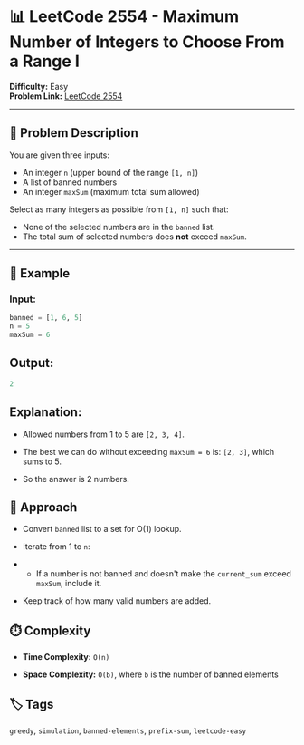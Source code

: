 # 📊 LeetCode 2554 - Maximum Number of Integers to Choose From a Range I

**Difficulty:** Easy  
**Problem Link:** [LeetCode 2554](https://leetcode.com/problems/maximum-number-of-integers-to-choose-from-a-range-i)

---

## 📘 Problem Description

You are given three inputs:

- An integer `n` (upper bound of the range `[1, n]`)
- A list of banned numbers
- An integer `maxSum` (maximum total sum allowed)

Select as many integers as possible from `[1, n]` such that:

- None of the selected numbers are in the `banned` list.
- The total sum of selected numbers does **not** exceed `maxSum`.

---

## 🧪 Example

### Input:
```python
banned = [1, 6, 5]
n = 5
maxSum = 6
```

## Output:
```python
2
```

## Explanation:

- Allowed numbers from 1 to 5 are `[2, 3, 4]`.

- The best we can do without exceeding `maxSum = 6` is: `[2, 3]`, which sums to 5.

- So the answer is 2 numbers.

## 🚀 Approach

- Convert `banned` list to a set for O(1) lookup.

- Iterate from 1 to `n`:

- - If a number is not banned and doesn't make the `current_sum` exceed `maxSum`, include it.

- Keep track of how many valid numbers are added.

## ⏱️ Complexity

- **Time Complexity:** `O(n)`

- **Space Complexity:** `O(b)`, where `b` is the number of banned elements

## 🏷️ Tags

`greedy`, `simulation`, `banned-elements`, `prefix-sum`, `leetcode-easy`